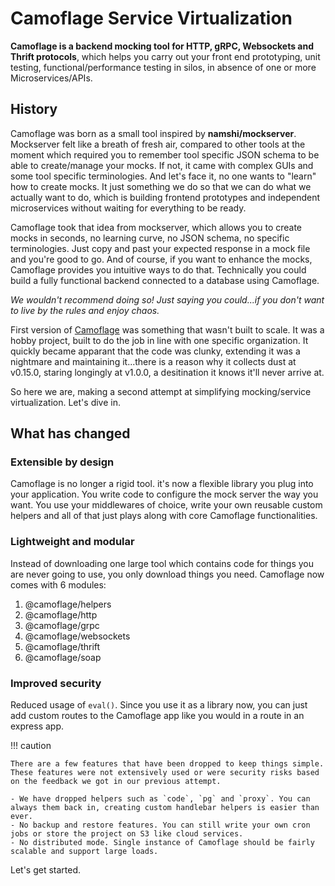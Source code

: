 # Camoflage Service Virtualization

**Camoflage is a backend mocking tool for HTTP, gRPC, Websockets and Thrift protocols**, which helps you carry out your front end prototyping, unit testing, functional/performance testing in silos, in absence of one or more Microservices/APIs.

## History

Camoflage was born as a small tool inspired by **namshi/mockserver**. Mockserver felt like a breath of fresh air, compared to other tools at the moment which required you to remember tool specific JSON schema to be able to create/manage your mocks. If not, it came with complex GUIs and some tool specific terminologies. And let's face it, no one wants to "learn" how to create mocks. It just something we do so that we can do what we actually want to do, which is building frontend prototypes and independent microservices without waiting for everything to be ready.

Camoflage took that idea from mockserver, which allows you to create mocks in seconds, no learning curve, no JSON schema, no specific terminologies. Just copy and past your expected response in a mock file and you're good to go. And of course, if you want to enhance the mocks, Camoflage provides you intuitive ways to do that. Technically you could build a fully functional backend connected to a database using Camoflage.

_We wouldn't recommend doing so! Just saying you could...if you don't want to live by the rules and enjoy chaos._

First version of [Camoflage](https://github.com/testinggospels/camouflage) was something that wasn't built to scale. It was a hobby project, built to do the job in line with one specific organization. It quickly became apparant that the code was clunky, extending it was a nightmare and maintaining it...there is a reason why it collects dust at v0.15.0, staring longingly at v1.0.0, a desitination it knows it'll never arrive at.

So here we are, making a second attempt at simplifying mocking/service virtualization. Let's dive in.

## What has changed

### Extensible by design

Camoflage is no longer a rigid tool. it's now a flexible library you plug into your application. You write code to configure the mock server the way you want. You use your middlewares of choice, write your own reusable custom helpers and all of that just plays along with core Camoflage functionalities.

### Lightweight and modular

Instead of downloading one large tool which contains code for things you are never going to use, you only download things you need. Camoflage now comes with 6 modules:

1. @camoflage/helpers
2. @camoflage/http
3. @camoflage/grpc
4. @camoflage/websockets
5. @camoflage/thrift
6. @camoflage/soap

### Improved security

Reduced usage of `eval()`. Since you use it as a library now, you can just add custom routes to the Camoflage app like you would in a route in an express app.

!!! caution

    There are a few features that have been dropped to keep things simple. These features were not extensively used or were security risks based on the feedback we got in our previous attempt.

    - We have dropped helpers such as `code`, `pg` and `proxy`. You can always them back in, creating custom handlebar helpers is easier than ever.
    - No backup and restore features. You can still write your own cron jobs or store the project on S3 like cloud services.
    - No distributed mode. Single instance of Camoflage should be fairly scalable and support large loads.

Let's get started.

